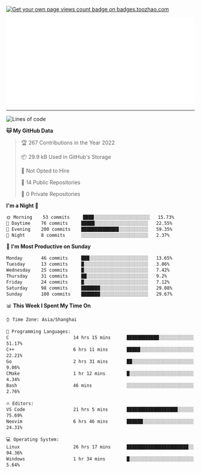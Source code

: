 <p align="left">  
<a href="https://badges.toozhao.com/stats/01FQP76TP6ZBNKKYXKKWX9BGJ8"><img src="https://badges.toozhao.com/badges/01FQP76TP6ZBNKKYXKKWX9BGJ8/blue.svg" alt="Get your own page views count badge on badges.toozhao.com" /></a>
</p>

<p align="right">
<a href="#!"><img src="./calendar.svg" ></a>
</p>

---

<!--START_SECTION:waka-->
![Lines of code](https://img.shields.io/badge/From%20Hello%20World%20I%27ve%20Written-40%20Thousand%20lines%20of%20code-blue)

**🐱 My GitHub Data** 

> 🏆 267 Contributions in the Year 2022
 > 
> 📦 29.9 kB Used in GitHub's Storage 
 > 
> 🚫 Not Opted to Hire
 > 
> 📜 14 Public Repositories 
 > 
> 🔑 0 Private Repositories  
 > 
**I'm a Night 🦉** 

```text
🌞 Morning    53 commits     ████░░░░░░░░░░░░░░░░░░░░░   15.73% 
🌆 Daytime    76 commits     █████░░░░░░░░░░░░░░░░░░░░   22.55% 
🌃 Evening    200 commits    ██████████████░░░░░░░░░░░   59.35% 
🌙 Night      8 commits      ░░░░░░░░░░░░░░░░░░░░░░░░░   2.37%

```
📅 **I'm Most Productive on Sunday** 

```text
Monday       46 commits     ███░░░░░░░░░░░░░░░░░░░░░░   13.65% 
Tuesday      13 commits     █░░░░░░░░░░░░░░░░░░░░░░░░   3.86% 
Wednesday    25 commits     █░░░░░░░░░░░░░░░░░░░░░░░░   7.42% 
Thursday     31 commits     ██░░░░░░░░░░░░░░░░░░░░░░░   9.2% 
Friday       24 commits     █░░░░░░░░░░░░░░░░░░░░░░░░   7.12% 
Saturday     98 commits     ███████░░░░░░░░░░░░░░░░░░   29.08% 
Sunday       100 commits    ███████░░░░░░░░░░░░░░░░░░   29.67%

```


📊 **This Week I Spent My Time On** 

```text
⌚︎ Time Zone: Asia/Shanghai

💬 Programming Languages: 
C                        14 hrs 15 mins      ████████████░░░░░░░░░░░░░   51.17% 
C++                      6 hrs 11 mins       █████░░░░░░░░░░░░░░░░░░░░   22.21% 
Go                       2 hrs 31 mins       ██░░░░░░░░░░░░░░░░░░░░░░░   9.06% 
CMake                    1 hr 12 mins        █░░░░░░░░░░░░░░░░░░░░░░░░   4.34% 
Bash                     46 mins             ░░░░░░░░░░░░░░░░░░░░░░░░░   2.76%

🔥 Editors: 
VS Code                  21 hrs 5 mins       ███████████████████░░░░░░   75.69% 
Neovim                   6 hrs 46 mins       ██████░░░░░░░░░░░░░░░░░░░   24.31%

💻 Operating System: 
Linux                    26 hrs 17 mins      ███████████████████████░░   94.36% 
Windows                  1 hr 34 mins        █░░░░░░░░░░░░░░░░░░░░░░░░   5.64%

```


<!--END_SECTION:waka-->
